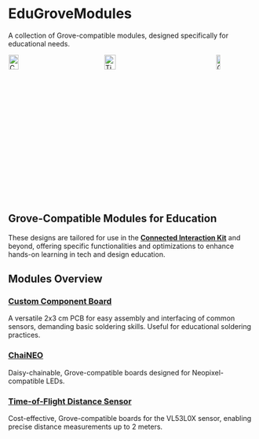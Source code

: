 # EduGroveModules

A collection of Grove-compatible modules, designed specifically for educational needs. 

<div style="display: flex; flex-direction: row; flex-wrap: wrap; justify-content: center;">
  <a href="CustomComponents/README.md">
    <img src="CustomComponents/Assets/CustomComp_Empty.png" alt="Custom Component Board" style="flex: 1; width: 32%; max-width: 250px;"/>
  </a>
  <a href="Time-of-Flight/README.md">
    <img src="Time-of-Flight/V2_Integrated_Sensor/Assets/ToF_v2_VL53L0X.png" alt="Time-of-Flight Distance Sensor" style="flex: 1; width: 32%; max-width: 250px;"/>
  </a>
  <a href="ChaiNEO/README.md">
    <img src="ChaiNEO/Assets/ChaiNEO-RGBW.png" alt="ChaiNEO" style="flex: 1; width: 32%; max-width: 250px;"/>
  </a>
</div>



## Grove-Compatible Modules for Education

These designs are tailored for use in the [**Connected Interaction Kit**](https://id-studiolab.github.io/Connected-Interaction-Kit) and beyond, offering specific functionalities and optimizations to enhance hands-on learning in tech and design education.

## Modules Overview

### [**Custom Component Board**](CustomComponents/README.md)

A versatile 2x3 cm PCB for easy assembly and interfacing of common sensors, demanding basic soldering skills. Useful for educational soldering practices.

### [**ChaiNEO**](ChaiNEO/README.md)

Daisy-chainable, Grove-compatible boards designed for Neopixel-compatible LEDs.

### [**Time-of-Flight Distance Sensor**](Time-of-Flight/README.md)

Cost-effective, Grove-compatible boards for the VL53L0X sensor, enabling precise distance measurements up to 2 meters.
